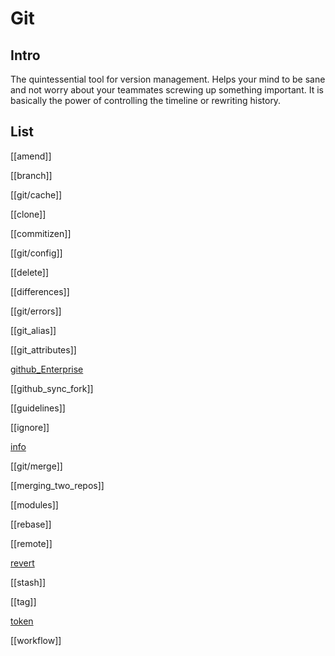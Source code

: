 # Git

## Intro

The quintessential tool for version management. Helps your mind to be sane and not worry about your teammates screwing up something important. It is basically the power of controlling the timeline or rewriting history.

## List

[[amend]]

[[branch]]

[[git/cache]]

[[clone]]

[[commitizen]]

[[git/config]]

[[delete]]

[[differences]]

[[git/errors]]

[[git_alias]]

[[git_attributes]]

[github_Enterprise](github_Enterprise.md)

[[github_sync_fork]]

[[guidelines]]

[[ignore]]

[info](git/info.md)

[[git/merge]]

[[merging_two_repos]]

[[modules]]

[[rebase]]

[[remote]]

[revert](revert.md)

[[stash]]

[[tag]]

[token](token.md)

[[workflow]]
